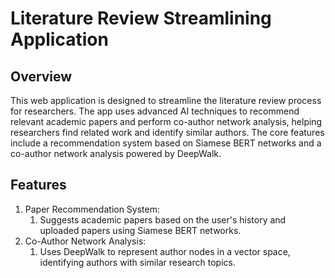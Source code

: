 # Literature Review Streamlining Application
## Overview
This web application is designed to streamline the literature review process for researchers. The app uses advanced AI techniques to recommend relevant academic papers and perform co-author network analysis, helping researchers find related work and identify similar authors. The core features include a recommendation system based on Siamese BERT networks and a co-author network analysis powered by DeepWalk.

## Features
<ol>
  <li>Paper Recommendation System:
    <ol>
      <li>Suggests academic papers based on the user's history and uploaded papers using Siamese BERT networks.</li>
    </ol>
  </li>
  <li>Co-Author Network Analysis:
    <ol>
      <li>Uses DeepWalk to represent author nodes in a vector space, identifying authors with similar research topics.</li>
    </ol>
  </li>
</ol>
